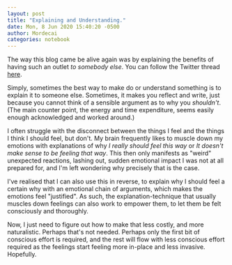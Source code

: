 ```yaml
---
layout: post
title: "Explaining and Understanding."
date: Mon, 8 Jun 2020 15:40:20 -0500
author: Mordecai
categories: notebook
---
```


The way this blog came be alive again was by explaining the benefits of having
such an outlet *to somebody else*. You can follow the Twitter thread
[here](https://twitter.com/m_malignatus/status/1270054979651416068).

Simply, sometimes the best way to make do or understand something is to explain
it to someone else. Sometimes, it makes you reflect and write, just because you
cannot think of a sensible argument as to why you *shouldn't*. (The main counter
point, the energy and time expenditure, seems easily enough acknowledged and
worked around.)

I often struggle with the disconnect between the things I feel and the things I
think I should feel, but don't. My brain frequently likes to muscle down my
emotions with explanations of why *I really should feel this way* or *It doesn't
make sense to be feeling that way*. This then only manifests as "weird"
unexpected reactions, lashing out, sudden emotional impact I was not at all
prepared for, and I'm left wondering why precisely that is the case.

I've realised that I can also use this in reverse, to explain why I should feel
a certain why with an emotional chain of arguments, which makes the emotions
feel "justified". As such, the explanation-technique that usually muscles down
feelings can also work to empower them, to let them be felt consciously and
thoroughly.

Now, I just need to figure out how to make that less costly, and more
naturalistic. Perhaps that's not needed. Perhaps only the first bit of conscious
effort is required, and the rest will flow with less conscious effort required
as the feelings start feeling more in-place and less invasive. Hopefully.
